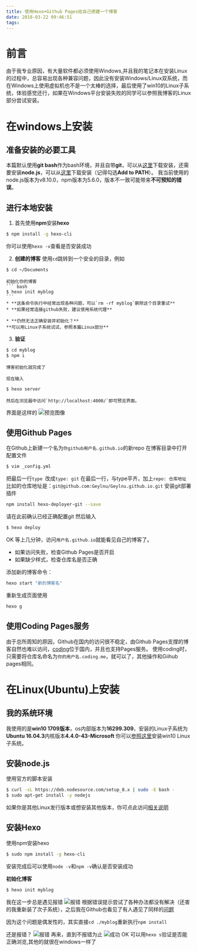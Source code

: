 ```yaml
---
title: 使用Hexo+Github Pages给自己搭建一个博客
date: 2018-03-22 09:46:51
tags:
---
```

# 前言
由于我专业原因，有大量软件都必须使用Windows,并且我的笔记本在安装Linux的过程中，总容易出现各种兼容问题，因此没有安装Windows/Linux双系统，而在Windows上使用虚拟机也不是一个太棒的选择，最后使用了win10的Linux子系统，体验感觉还行，如果在Windows平台安装失败的同学可以参照我博客的Linux部分尝试安装。

# 在windows上安装
## 准备安装的必要工具
本篇默认使用**git bash**作为bash环境，并且自带**git**，可以从[这里](https://git-scm.com/download/win)下载安装，还需要安装**node.js**，可以从[这里](https://nodejs.org/zh-cn/)下载安装（记得勾选**Add to PATH**）。
我当前使用的node.js版本为v8.10.0，npm版本为5.6.0，版本不一致可能带来**不可预知的错误**。

## **进行本地安装**
1. 首先使用**npm**安装**hexo**
``` bash
$ npm install -g hexo-cli
```
你可以使用`hexo -v`查看是否安装成功

2. **创建的博客**
使用`cd`跳转到一个安全的目录，例如
``` bash
$ cd ~/Documents
```
    初始化你的博客
    ``` bash
    $ hexo init myblog
    ```
    * **这条命令执行中经常出现各种问题，可以`rm -rf myblog`删除这个目录重试**
    * **如果经常连接github失败，建议使用系统代理**

    * **仍然无法正确安装并初始化？**
    **可以用Linux子系统试试，参照本篇Linux部分**

3. **验证**
``` bash
$ cd myblog
$ npm i
```
    博客初始化就完成了

    现在输入
``` bash
$ hexo server
```
    然后在浏览器中访问`http://localhost:4000/`即可预览界面。
界面是这样的
![预览图像](look.png)

## 使用Github Pages
在Github上新建一个名为`你github用户名.github.io`的新repo
在博客目录中打开配置文件
``` bash
$ vim _config.yml
```
把最后一行`type `改成`type: git`
在最后一行，与type平齐，加上`repo: 仓库地址`
比如的仓库地址是：`git@github.com:Geylnu/Geylnu.github.io.git`
安装git部署插件
``` bash
npm install hexo-deployer-git --save
```
请在此前确认已经正确配置git
然后输入
``` bash
$ hexo deploy
```
OK
等上几分钟，访问`用户名.github.io`就能看见自己的博客了。
* 如果访问失败，检查Github Pages是否开启
* 如果缺少样式，检查仓库名是否正确

添加新的博客命令：
``` bash
hexo start "新的博客名"
```
重新生成页面使用
``` bash
hexo g
```
## 使用Coding Pages服务
由于总所周知的原因，Github在国内的访问很不稳定，由Github Pages支撑的博客自然也难以访问，[coding](https://coding.net)位于国内，并且也支持Pages服务。
使用coding时，只需要将仓库名命名为`你的用户名.coding.me`，就可以了，其他操作和Giihub pages相同。


# 在Linux(Ubuntu)上安装
## 我的系统环境
我使用的是**win10 1709版本**，os内部版本为**16299.309**，安装的Linux子系统为**Ubuntu 16.04.3**内核版本**4.4.0-43-Microsoft**
你可以[参照这里](https://www.jianshu.com/p/bc38ed12da1d)安装win10 Linux子系统。

## 安装node.js
使用官方的脚本安装
``` bash
$ curl -sL https://deb.nodesource.com/setup_8.x | sudo -E bash -
$ sudo apt-get install -y nodejs
```
如果你是其他Linux发行版本或想安装其他版本，你可点此访问[相关说明](https://github.com/nodesource/distributions)

## 安装Hexo
使用npm安装hexo
``` bash
$ sudo npm install -g hexo-cli
```
安装完成后可以使用`node -v`和`npm -v`确认是否安装成功

**初始化博客**
``` bash
$ hexo init myblog
```
我在这一步总是遇见报错
![报错](err1.png)
根据错误提示尝试了各种办法都没有解决（还害的我重新装了次子系统），之后我在Github也看见了有人遇见了同样的[问题](https://github.com/npm/npm/issues/20103 "Rename Issues")

因为这个问题是偶发性的，其实直接`cd ./myblog`重新执行`npm install`

还是报错？
![报错](err2.png)
再来，直到不报错为止
![成功](suc.png)
OK
可以用`hexo s`验证是否能正确浏览,其他的就很在windows一样了









